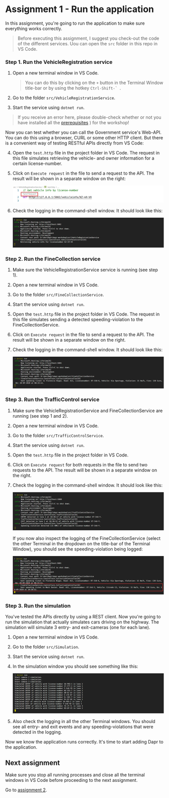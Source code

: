 # Assignment 1 - Run the application

In this assignment, you're going to run the application to make sure everything works correctly.

> Before executing this assignment, I suggest you check-out the code of the different services. Uou can open the `src` folder in this repo in VS Code.

### Step 1. Run the VehicleRegistration service

1. Open a new terminal window in VS Code.

   > You can do this by clicking on the `+` button in the Terminal Window title-bar or by using the hotkey ``Ctrl-Shift-` ``.

2. Go to the folder `src/VehicleRegistrationService`.

3. Start the service using `dotnet run`.

> If you receive an error here, please double-check whether or not you have installed all the [prerequisites](..\README.md#Prerequisites) ) for the workshop!

Now you can test whether you can call the Government service's Web-API. You can do this using a browser, CURL or some other HTTP client. But there is a convenient way of testing RESTful APIs directly from VS Code:

4. Open the `test.http` file in the project folder in VS Code. The request in this file simulates retrieving the vehicle- and owner information for a certain license-number.

6. Click on `Execute request` in the file to send a request to the API. The result will be shown in a separate window on the right:

   ![REST client](img/rest-client.png)

7. Check the logging in the command-shell window. It should look like this:

   ![VehicleRegistrationService logging](img/logging-vehicleregistrationservice.png)

### Step 2. Run the FineCollection service

1. Make sure the VehicleRegistrationService service is running (see step 1).
1. Open a new terminal window in VS Code.
1. Go to the folder `src/FineCollectionService`.
1. Start the service using `dotnet run`.

4. Open the `test.http` file in the project folder in VS Code. The request in this file simulates sending a detected speeding-violation to the FineCollectionService.

4. Click on `Execute request` in the file to send a request to the API. The result will be shown in a separate window on the right.

4. Check the logging in the command-shell window. It should look like this:

   ![FineCollectionService logging](img/logging-finecollectionservice.png)

### Step 3. Run the TrafficControl service

1. Make sure the VehicleRegistrationService and FineCollectionService are running (see step 1 and 2).

2. Open a new terminal window in VS Code.

3. Go to the folder `src/TrafficControlService`.

4. Start the service using `dotnet run`.

4. Open the `test.http` file in the project folder in VS Code.

4. Click on `Execute request` for both requests in the file to send two requests to the API. The result will be shown in a separate window on the right.

4. Check the logging in the command-shell window. It should look like this:

   ![TrafficControlService logging](img/logging-trafficcontrolservice.png)
   
   If you now also inspect the logging of the FineCollectionService (select the other Terminal in the dropdown on the title-bar of the Terminal Window), you should see the speeding-violation being logged:
   
   ![FineCollectionService logging](img/logging-finecollectionservice2.png)

### Step 3. Run the simulation

You've tested the APIs directly by using a REST client. Now you're going to run the simulation that actually simulates cars driving on the highway. The simulation will simulate 3 entry- and exit-cameras (one for each lane).

1. Open a new terminal window in VS Code.

2. Go to the folder `src/Simulation`.

3. Start the service using `dotnet run`.

4. In the simulation window you should see something like this:

   ![](img/logging-simulation.png)

5. Also check the logging in all the other Terminal windows. You should see all entry- and exit events and any speeding-violations that were detected in the logging.

Now we know the application runs correctly. It's time to start adding Dapr to the application.

## Next assignment

Make sure you stop all running processes and close all the terminal windows in VS Code before proceeding to the next assignment.

Go to [assignment 2](../Assignment02/README.md).